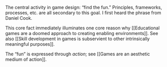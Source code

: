 The central activity in game design: “find the fun.” Principles, frameworks, processes, etc. are all secondary to this goal. I first heard the phrase from Daniel Cook.

This core fact immediately illuminates one core reason why [[Educational games are a doomed approach to creating enabling environments]]. See also [[Skill development in games is subservient to other intrinsically meaningful purposes]].

The “fun” is expressed through _action_; see [[Games are an aesthetic medium of action]].